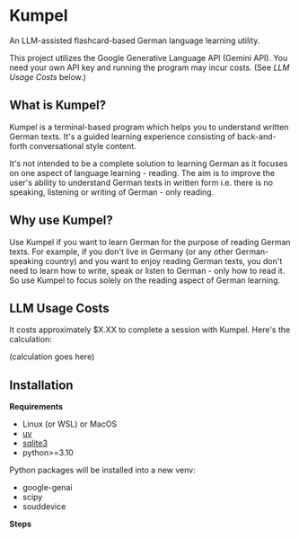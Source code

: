 # Kumpel

An LLM-assisted flashcard-based German language learning utility.

This project utilizes the Google Generative Language API (Gemini API). You need your own API key and running the program may incur costs. (See *LLM Usage Costs* below.)

## What is Kumpel?

Kumpel is a terminal-based program which helps you to understand written German texts. It's a guided learning experience consisting of back-and-forth conversational style content.

It's not intended to be a complete solution to learning German as it focuses on one aspect of language learning - reading. The aim is to improve the user's ability to understand German texts in written form i.e. there is no speaking, listening or writing of German - only reading.

## Why use Kumpel?

Use Kumpel if you want to learn German for the purpose of reading German texts. For example, if you don't live in Germany (or any other German-speaking country) and you want to enjoy reading German texts, you don't need to learn how to write, speak or listen to German - only how to read it. So use Kumpel to focus solely on the reading aspect of German learning.

## LLM Usage Costs

It costs approximately $X.XX to complete a session with Kumpel. Here's the calculation:

(calculation goes here)

## Installation

**Requirements**

- Linux (or WSL) or MacOS
- [uv](https://docs.astral.sh/uv/)
- [sqlite3](https://sqlite.org/index.html)
- python>=3.10

Python packages will be installed into a new venv:

- google-genai
- scipy
- souddevice

**Steps**
